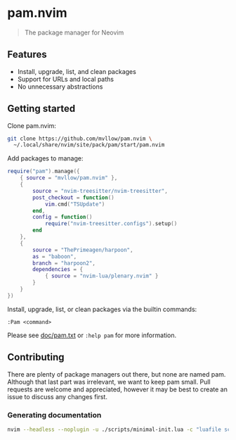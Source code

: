 # pam.nvim

> The package manager for Neovim

## Features

- Install, upgrade, list, and clean packages
- Support for URLs and local paths
- No unnecessary abstractions

## Getting started

Clone pam.nvim:

```sh
git clone https://github.com/mvllow/pam.nvim \
  ~/.local/share/nvim/site/pack/pam/start/pam.nvim
```

Add packages to manage:

```lua
require("pam").manage({
    { source = "mvllow/pam.nvim" },
    {
        source = "nvim-treesitter/nvim-treesitter",
        post_checkout = function()
            vim.cmd("TSUpdate")
        end,
        config = function()
            require("nvim-treesitter.configs").setup()
        end
    },
    {
        source = "ThePrimeagen/harpoon",
        as = "baboon",
        branch = "harpoon2",
        dependencies = {
            { source = "nvim-lua/plenary.nvim" }
        }
    }
})
```

Install, upgrade, list, or clean packages via the builtin commands:

```vimscript
:Pam <command>
```

Please see [doc/pam.txt](doc/pam.txt) or `:help pam` for more information.

## Contributing

There are plenty of package managers out there, but none are named pam. Although that last part was irrelevant, we want to keep pam small. Pull requests are welcome and appreciated, however it may be best to create an issue to discuss any changes first.

### Generating documentation

```bash
nvim --headless --noplugin -u ./scripts/minimal-init.lua -c "luafile scripts/minidoc.lua" -c "qa!"
```

